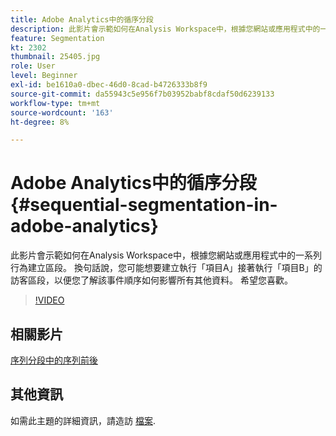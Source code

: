 ```yaml
---
title: Adobe Analytics中的循序分段
description: 此影片會示範如何在Analysis Workspace中，根據您網站或應用程式中的一系列行為建立區段。 換言之，您可能會想要建立執行項目A然後執行項目B的訪客區段，以便您了解該事件順序如何影響所有其他資料。 希望您喜歡。
feature: Segmentation
kt: 2302
thumbnail: 25405.jpg
role: User
level: Beginner
exl-id: be1610a0-dbec-46d0-8cad-b4726333b8f9
source-git-commit: da55943c5e956f7b03952babf8cdaf50d6239133
workflow-type: tm+mt
source-wordcount: '163'
ht-degree: 8%

---
```


# Adobe Analytics中的循序分段 {#sequential-segmentation-in-adobe-analytics}

此影片會示範如何在Analysis Workspace中，根據您網站或應用程式中的一系列行為建立區段。 換句話說，您可能想要建立執行「項目A」接著執行「項目B」的訪客區段，以便您了解該事件順序如何影響所有其他資料。 希望您喜歡。

>[!VIDEO](https://video.tv.adobe.com/v/25405/?quality=12)

## 相關影片

[序列分段中的序列前後](before-after-sequences-in-sequential-segmentation.md)

## 其他資訊

如需此主題的詳細資訊，請造訪 [檔案](https://experienceleague.adobe.com/docs/analytics/components/segmentation/segmentation-workflow/seg-sequential-build.html?lang=en).
